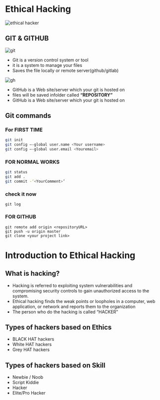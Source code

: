 # **Ethical Hacking**

![ethical hacker](https://www.dasding.de/newszone/1665742569587,hacker-cyber-angriff-100~_v-16x9@2dL_-6c42aff4e68b43c7868c3240d3ebfa29867457da.jpg) 

## GIT & GITHUB
![git](https://user-images.githubusercontent.com/99808732/207377291-b35dc5f8-b30f-4e87-93b6-f5968acb1215.png)
  - Git is a version control system or tool
  - it is a system to manage your files
  - Saves the file locally or remote server(github/gitlab)

  ![gh](https://git-scm.com/images/logos/1color-darkbg@2x.png)
  - GitHub is a Web site/server which your git is hosted on
  - files will be saved infolder called **“REPOSITORY”**
  - GitHub is a Web site/server which your git is hosted on
## Git commands

### For FIRST TIME

```bash
git init
git config –-global user.name <Your username>
git config –-global user.email <Youremail>
```

### FOR NORMAL WORKS

```bash
git status
git add .
git commit -‘<YourComment>’
```

### check it now

```
git log
```
### FOR GITHUB

```
git remote add origin <repositoryURL>
git push -u origin master
git clone <your project link>
```

# **Introduction to Ethical Hacking**
## What is hacking?

- Hacking is referred to exploiting system vulnerabilities
and compromising security controls to gain unauthorized
access to the system.
- Ethical hacking finds the weak points or loopholes in a
computer, web application, or network and reports them
to the organization
- The person who do the hacking is called “HACKER”

## Types of hackers based on Ethics
   - BLACK HAT hackers
   - White HAT hackers
   - Grey HAT hackers
##  Types of hackers based on Skill
   - Newbie / Noob
   - Script Kiddie
   - Hacker
   - Elite/Pro Hacker

